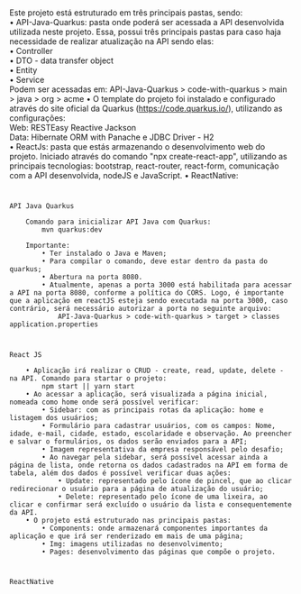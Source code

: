 #
Este projeto está estruturado em três principais pastas, sendo: <br />
    • API-Java-Quarkus: pasta onde poderá ser acessada a API desenvolvida utilizada neste projeto. Essa, possui três principais pastas para caso haja necessidade de realizar atualização na API sendo elas: <br />
        • Controller <br />
        • DTO - data transfer object <br />
        • Entity <br />
        • Service<br />
            Podem ser acessadas em: API-Java-Quarkus > code-with-quarkus > main > java > org > acme
        • O template do projeto foi instalado e configurado através do site oficial da Quarkus (https://code.quarkus.io/), utilizando as configurações: <br />
            Web: RESTEasy Reactive Jackson <br />
            Data: Hibernate ORM with Panache e JDBC Driver - H2 <br />
    • ReactJs: pasta que estás armazenando o desenvolvimento web do projeto. Iniciado através do comando "npx create-react-app", utilizando as principais tecnologias: bootstrap, react-router, react-form, comunicação com a API desenvolvida, nodeJS e JavaScript.
    • ReactNative:

#
    API Java Quarkus

        Comando para inicializar API Java com Quarkus: 
            mvn quarkus:dev

        Importante:
            • Ter instalado o Java e Maven;
            • Para compilar o comando, deve estar dentro da pasta do quarkus;
            • Abertura na porta 8080.
            • Atualmente, apenas a porta 3000 está habilitada para acessar a API na porta 8080, conforme a política do CORS. Logo, é importante que a aplicação em reactJS esteja sendo executada na porta 3000, caso contrário, será necessário autorizar a porta no seguinte arquivo:
                API-Java-Quarkus > code-with-quarkus > target > classes application.properties

#
    React JS

        • Aplicação irá realizar o CRUD - create, read, update, delete - na API. Comando para startar o projeto:
            npm start || yarn start
        • Ao acessar a aplicação, será visualizada a página inicial, nomeada como home onde será possível verificar:
            • Sidebar: com as principais rotas da aplicação: home e listagem dos usuários;
            • Formulário para cadastrar usuários, com os campos: Nome, idade, e-mail, cidade, estado, escolaridade e observação. Ao preencher e salvar o formulários, os dados serão enviados para a API;
            • Imagem representativa da empresa responsável pelo desafio;
            • Ao navegar pela sidebar, será possível acessar ainda a página de lista, onde retorna os dados cadastrados na API em forma de tabela, além dos dados é possível verificar duas ações:
                • Update: representado pelo ícone de pincel, que ao clicar redirecionar o usuário para a página de atualização do usuário;
                • Delete: representado pelo ícone de uma lixeira, ao clicar e confirmar será excluído o usuário da lista e consequentemente da API.
        • O projeto está estruturado nas principais pastas:
            • Components: onde armazenará componentes importantes da aplicação e que irá ser renderizado em mais de uma página;
            • Img: imagens utilizadas no desenvolvimento;
            • Pages: desenvolvimento das páginas que compõe o projeto.

#
    ReactNative